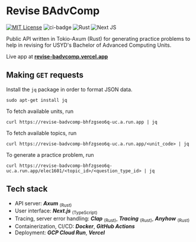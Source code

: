# Revise BAdvComp

[![MIT License](https://img.shields.io/badge/license-MIT-blue.svg)](https://github.com/abyanmajid/revise-badvcomp/blob/main/LICENSE) ![ci-badge](https://github.com/abyanmajid/revise-badvcomp/actions/workflows/ci.yml/badge.svg) ![Rust](https://img.shields.io/badge/Axum-red.svg?style=flat&logo=rust&logoColor=white) ![Next JS](https://img.shields.io/badge/Next-black?style=flat&logo=next.js&logoColor=white)

Public API written in Tokio-Axum (Rust) for generating practice problems to help in revising for USYD's Bachelor of Advanced Computing Units.

Live app at **[revise-badvcomp.vercel.app](https://revise-badvcomp.vercel.app)**

## Making `GET` requests

Install the `jq` package in order to format JSON data.
```
sudo apt-get install jq
```
To fetch available units, run
```
curl https://revise-badvcomp-bhfzgseo6q-uc.a.run.app | jq
```

To fetch available topics, run
```
curl https://revise-badvcomp-bhfzgseo6q-uc.a.run.app/<unit_code> | jq
```

To generate a practice problem, run
```
curl https://revise-badvcomp-bhfzgseo6q-uc.a.run.app/elec1601/<topic_id>/<question_type_id> | jq
```

## Tech stack

- API server: ***Axum*** <sub>(Rust)</sub>
- User interface: ***Next.js*** <sub>(TypeScript)</sub>
- Tracing, server error handling: ***Clap*** <sub>(Rust)</sub>, ***Tracing*** <sub>(Rust)</sub>, ***Anyhow*** <sub>(Rust)</sub>
- Containerization, CI/CD: ***Docker***, ***GitHub Actions***
- Deployment: ***GCP Cloud Run***, ***Vercel***
